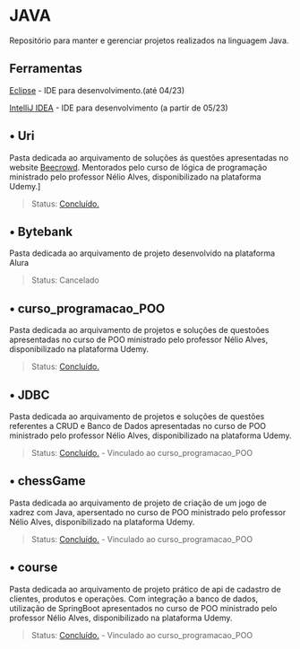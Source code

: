 # JAVA

Repositório para manter e gerenciar projetos realizados na linguagem Java.

## Ferramentas

[Eclipse](https://www.eclipse.org/downloads/) - IDE para desenvolvimento.(até 04/23)

[IntelliJ IDEA](https://www.jetbrains.com/pt-br/idea/download/#section=windows) - IDE para desenvolvimento (a partir de 05/23)

## • Uri

Pasta dedicada ao arquivamento de soluções ás questões apresentadas no website [Beecrowd](https://www.beecrowd.com.br/judge/pt). Mentorados pelo curso de lógica de programação ministrado pelo professor Nélio Alves, disponibilizado na plataforma Udemy.]

> Status: [Concluído.](https://www.udemy.com/certificate/UC-a7d0b78d-a0a6-49df-98ae-1a018a74062f/)

## • Bytebank

Pasta dedicada ao arquivamento de projeto desenvolvido na plataforma Alura

> Status: Cancelado

## • curso_programacao_POO

Pasta dedicada ao arquivamento de projetos e soluções de questoões apresentadas no curso de POO ministrado pelo professor Nélio Alves, disponibilizado na plataforma Udemy.

> Status: [Concluído.](https://www.udemy.com/certificate/UC-d948107e-e900-4fa8-a716-9c65dd546159/)

## • JDBC

Pasta dedicada ao arquivamento de projetos e soluções de questões referentes a CRUD e Banco de Dados apresentadas no curso de POO ministrado pelo professor Nélio Alves, disponibilizado na plataforma Udemy.

> Status: [Concluído.](https://github.com/pivonogueira/JAVA/tree/main/JDBC) - Vinculado ao curso_programacao_POO

## • chessGame

Pasta dedicada ao arquivamento de projeto de criação de um jogo de xadrez com Java, apersentado no curso de POO ministrado pelo professor Nélio Alves, disponibilizado na plataforma Udemy.

> Status: [Concluído.](https://github.com/pivonogueira/JAVA/tree/main/chessGame) - Vinculado ao curso_programacao_POO

## • course

Pasta dedicada ao arquivamento de projeto prático de api de cadastro de clientes, produtos e operações. Com integração a banco de dados, utilização de SpringBoot apresentados no curso de POO ministrado pelo professor Nélio Alves, disponibilizado na plataforma Udemy.

> Status: [Concluído.](https://github.com/pivonogueira/JAVA/tree/main/course) - Vinculado ao curso_programacao_POO
